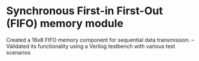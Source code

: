 # Synchronous First-in First-Out (FIFO) memory module
 Created a 16x8 FIFO memory component for sequential data transmission. – Validated its functionality using a Verilog testbench with various test scenarios
